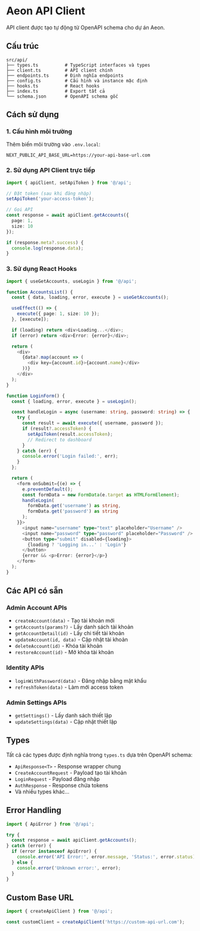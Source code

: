 # Aeon API Client

API client được tạo tự động từ OpenAPI schema cho dự án Aeon.

## Cấu trúc

```
src/api/
├── types.ts          # TypeScript interfaces và types
├── client.ts         # API client chính
├── endpoints.ts      # Định nghĩa endpoints
├── config.ts         # Cấu hình và instance mặc định
├── hooks.ts          # React hooks
├── index.ts          # Export tất cả
└── schema.json       # OpenAPI schema gốc
```

## Cách sử dụng

### 1. Cấu hình môi trường

Thêm biến môi trường vào `.env.local`:

```env
NEXT_PUBLIC_API_BASE_URL=https://your-api-base-url.com
```

### 2. Sử dụng API Client trực tiếp

```typescript
import { apiClient, setApiToken } from '@/api';

// Đặt token (sau khi đăng nhập)
setApiToken('your-access-token');

// Gọi API
const response = await apiClient.getAccounts({
  page: 1,
  size: 10
});

if (response.meta?.success) {
  console.log(response.data);
}
```

### 3. Sử dụng React Hooks

```typescript
import { useGetAccounts, useLogin } from '@/api';

function AccountsList() {
  const { data, loading, error, execute } = useGetAccounts();

  useEffect(() => {
    execute({ page: 1, size: 10 });
  }, [execute]);

  if (loading) return <div>Loading...</div>;
  if (error) return <div>Error: {error}</div>;

  return (
    <div>
      {data?.map(account => (
        <div key={account.id}>{account.name}</div>
      ))}
    </div>
  );
}

function LoginForm() {
  const { loading, error, execute } = useLogin();

  const handleLogin = async (username: string, password: string) => {
    try {
      const result = await execute({ username, password });
      if (result?.accessToken) {
        setApiToken(result.accessToken);
        // Redirect to dashboard
      }
    } catch (err) {
      console.error('Login failed:', err);
    }
  };

  return (
    <form onSubmit={(e) => {
      e.preventDefault();
      const formData = new FormData(e.target as HTMLFormElement);
      handleLogin(
        formData.get('username') as string,
        formData.get('password') as string
      );
    }}>
      <input name="username" type="text" placeholder="Username" />
      <input name="password" type="password" placeholder="Password" />
      <button type="submit" disabled={loading}>
        {loading ? 'Logging in...' : 'Login'}
      </button>
      {error && <p>Error: {error}</p>}
    </form>
  );
}
```

## Các API có sẵn

### Admin Account APIs
- `createAccount(data)` - Tạo tài khoản mới
- `getAccounts(params?)` - Lấy danh sách tài khoản
- `getAccountDetail(id)` - Lấy chi tiết tài khoản
- `updateAccount(id, data)` - Cập nhật tài khoản
- `deleteAccount(id)` - Khóa tài khoản
- `restoreAccount(id)` - Mở khóa tài khoản

### Identity APIs
- `loginWithPassword(data)` - Đăng nhập bằng mật khẩu
- `refreshToken(data)` - Làm mới access token

### Admin Settings APIs
- `getSettings()` - Lấy danh sách thiết lập
- `updateSettings(data)` - Cập nhật thiết lập

## Types

Tất cả các types được định nghĩa trong `types.ts` dựa trên OpenAPI schema:

- `ApiResponse<T>` - Response wrapper chung
- `CreateAccountRequest` - Payload tạo tài khoản
- `LoginRequest` - Payload đăng nhập
- `AuthResponse` - Response chứa tokens
- Và nhiều types khác...

## Error Handling

```typescript
import { ApiError } from '@/api';

try {
  const response = await apiClient.getAccounts();
} catch (error) {
  if (error instanceof ApiError) {
    console.error('API Error:', error.message, 'Status:', error.status);
  } else {
    console.error('Unknown error:', error);
  }
}
```

## Custom Base URL

```typescript
import { createApiClient } from '@/api';

const customClient = createApiClient('https://custom-api-url.com');
```